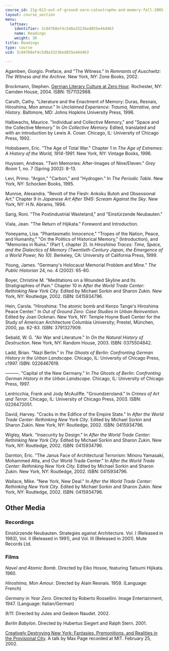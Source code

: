 ```yaml
---
course_id: 21g-013-out-of-ground-zero-catastrophe-and-memory-fall-2005
layout: course_section
menu:
  leftnav:
    identifier: 3c04768ef4c5d8a3323bed855e44d463
    name: Readings
    weight: 30
title: Readings
type: course
uid: 3c04768ef4c5d8a3323bed855e44d463

---
```


Agamben, Giorgio. Preface, and "The Witness." In _Remnants of Auschwitz: The Witness and the Archive_. New York, NY: Zone Books, 2002.

Brockmann, Stephen. [German Literary Culture at Zero Hour](http://www.boydell.co.uk/www.camden-house.com/71132988.HTM)_._ Rochester, NY: Camden House, 2004. ISBN: 1571132988.

Caruth, Cathy. "Literature and the Enactment of Memory: Duras, Resnais, Hiroshima, Mon amour." In _Unclaimed Experience: Trauma, Narrative, and History_. Baltimore, MD: Johns Hopkins University Press, 1996.

Halbwachs, Maurice. "Individual and Collective Memory," and "Space and the Collective Memory." In _On Collective Memory._ Edited, translated and with an introduction by Lewis A. Coser. Chicago, IL: University of Chicago Press, 1992.

Hobsbawm, Eric. "The Age of Total War." Chapter 1 in _The Age of Extremes: A History of the World, 1914-1991_. New York, NY: Vintage Books, 1996.

Huyssen, Andreas. "Twin Memories: After-Images of Nine/Eleven." _Grey Room_ 1, no. 7 (Spring 2002): 8-13.

Levi, Primo. "Argon," "Carbon," and "Hydrogen." In _The Periodic Table_. New York, NY: Schocken Books, 1995.

Munroe, Alexandra. "Revolt of the Flesh: Ankoku Butoh and Obsessional Art." Chapter 9 in _Japanese Art After 1945: Scream Against the Sky_. New York, NY: H.N. Abrams, 1994.

Sarig, Roni. "The Postindustrial Wasteland," and "Einstürzende Neubauten."

Viala, Jean. "The Return of Hijikata." Foreword and Introduction.

Yoneyama, Lisa. "Phantasmatic Innocence," "Tropes of the Nation, Peace, and Humanity," "On the Politics of Historical Memory," (Introduction), and "Memories in Ruins." (Part 1, chapter 2). In _Hiroshima Traces: Time, Space, and the Dialectics of Memory (Twentieth-Century Japan, the Emergence of a World Power, No 10)._ Berkeley, CA: University of California Press, 1999.

Young, James. "Germany's Holocaust Memorial Problem and Mine." _The Public Historian_ 24, no. 4 (2002): 65-80.

Boyer, Christine M. "Meditations on a Wounded Skyline and Its Stratigraphies of Pain." Chapter 10 in _After the World Trade Center: Rethinking New York City_. Edited by Michael Sorkin and Sharon Zukin. New York, NY: Routledge, 2002. ISBN: 0415934796.

Hein, Carola. "Hiroshima: The atomic bomb and Kenzo Tange's Hiroshima Peace Center." In _Out of Ground Zero: Case Studies in Urban Reinvention._ Edited by Joan Ockman. New York, NY: Temple Hoyne Buell Center for the Study of American Architecture Columbia University; Prestel, München, 2000, pp. 62-83. ISBN: 3791327909.

Sebald, W. G. "Air War and Literature." In _On the Natural History of Destruction._ New York, NY: Random House, 2003. ISBN: 0375504842.

Ladd, Brian. "Nazi Berlin." in _The Ghosts of Berlin: Confronting German History in the Urban Landscape._ Chicago, IL: University of Chicago Press, c1997. ISBN: 0226467619.

———. "Capital of the New Germany." In _The Ghosts of Berlin: Confronting German History in the Urban Landscape._ Chicago, IL: University of Chicago Press, 1997.

Lentricchia, Frank and Jody McAuliffe. "Groundzeroland." In _Crimes of Art and Terror_. Chicago, IL: University of Chicago Press, 2003. ISBN: 0226472051.

David, Harvey. "Cracks in the Edifice of the Empire State." In _After the World Trade Center: Rethinking New York City_. Edited by Michael Sorkin and Sharon Zukin. New York, NY: Routledge, 2002. ISBN: 0415934796.

Wigley, Mark. "Insecurity by Design." In _After the World Trade Center: Rethinking New York City._ Edited by Michael Sorkin and Sharon Zukin. New York, NY: Routledge, 2002. ISBN: 0415934796.

Darnton, Eric. "The Janus Face of Architectural Terrorism: Minoru Yamasaki, Mohammed Atta, and Our World Trade Center." In _After the World Trade Center: Rethinking New York City._ Edited by Michael Sorkin and Sharon Zukin. New York, NY: Routledge, 2002. ISBN: 0415934796.

Wallace, Mike. "New York, New Deal." In _After the World Trade Center: Rethinking New York City_. Edited by Michael Sorkin and Sharon Zukin. New York, NY: Routledge, 2002. ISBN: 0415934796.

Other Media
-----------

### Recordings

Einstürzende Neubauten. Strategies against Architecture. Vol. I (Released in 1983), Vol. II (Released in 1991), and Vol. III (Released in 2001). Mute Records Ltd.

### Films

_Navel and Atomic Bomb_. Directed by Eiko Hosoe, featuring Tatsumi Hijikata. 1960.

_Hiroshima, Mon Amour_. Directed by Alain Resnais. 1959. (Language: French)

_Germany in Year Zero_. Directed by Roberto Rossellini. Image Entertainment, 1947. (Language: Italian/German)

_9/11_. Directed by Jules and Gedeon Naudet. 2002.

_Berlin Babylon_. Directed by Hubertus Siegert and Ralph Stern. 2001.

[Creatively Destroying New York: Fantasies, Premonitions, and Realities in the Provisional City](http://techtv.mit.edu/videos/15104-creatively-destroying-new-york-fantasies-premonitions-and-realities-in-the-provisional-city). A talk by Max Page recorded at MIT. February 25, 2002.